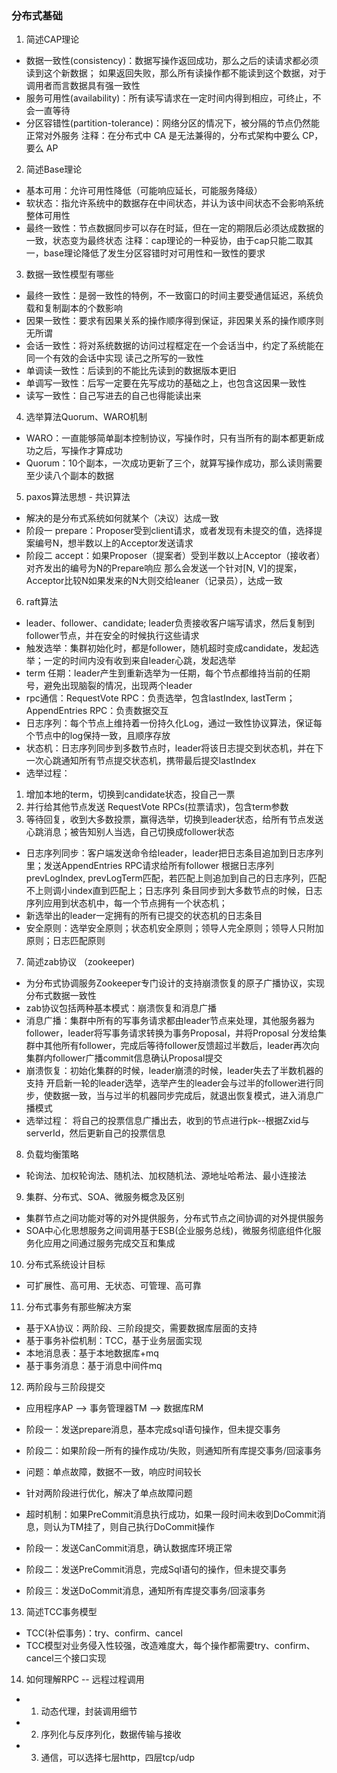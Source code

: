 ### 分布式基础
1. 简述CAP理论
- 数据一致性(consistency)：数据写操作返回成功，那么之后的读请求都必须读到这个新数据；
如果返回失败，那么所有读操作都不能读到这个数据，对于调用者而言数据具有强一致性
- 服务可用性(availability)：所有读写请求在一定时间内得到相应，可终止，不会一直等待
- 分区容错性(partition-tolerance)：网络分区的情况下，被分隔的节点仍然能正常对外服务
注释：在分布式中 CA 是无法兼得的，分布式架构中要么 CP，要么 AP

2. 简述Base理论
- 基本可用：允许可用性降低（可能响应延长，可能服务降级）
- 软状态：指允许系统中的数据存在中间状态，并认为该中间状态不会影响系统整体可用性
- 最终一致性：节点数据同步可以存在时延，但在一定的期限后必须达成数据的一致，状态变为最终状态
注释：cap理论的一种妥协，由于cap只能二取其一，base理论降低了发生分区容错时对可用性和一致性的要求

3. 数据一致性模型有哪些
- 最终一致性：是弱一致性的特例，不一致窗口的时间主要受通信延迟，系统负载和复制副本的个数影响
- 因果一致性：要求有因果关系的操作顺序得到保证，非因果关系的操作顺序则无所谓
- 会话一致性：将对系统数据的访问过程框定在一个会话当中，约定了系统能在同一个有效的会话中实现
读己之所写的一致性
- 单调读一致性：后读到的不能比先读到的数据版本更旧
- 单调写一致性：后写一定要在先写成功的基础之上，也包含这因果一致性
- 读写一致性：自己写进去的自己也得能读出来

4. 选举算法Quorum、WARO机制
- WARO：一直能够简单副本控制协议，写操作时，只有当所有的副本都更新成功之后，写操作才算成功
- Quorum：10个副本，一次成功更新了三个，就算写操作成功，那么读则需要至少读八个副本的数据

5. paxos算法思想 - 共识算法
- 解决的是分布式系统如何就某个（决议）达成一致
- 阶段一 prepare：Proposer受到client请求，或者发现有未提交的值，选择提案编号N，想半数以上的Acceptor发送请求
- 阶段二 accept：如果Proposer（提案者）受到半数以上Acceptor（接收者）对齐发出的编号为N的Prepare响应
那么会发送一个针对[N, V]的提案，Acceptor比较N如果发来的N大则交给leaner（记录员），达成一致

6. raft算法
- leader、follower、candidate; leader负责接收客户端写请求，然后复制到follower节点，并在安全的时候执行这些请求
- 触发选举：集群初始化时，都是follower，随机超时变成candidate，发起选举；一定的时间内没有收到来自leader心跳，发起选举
- term 任期：leader产生到重新选举为一任期，每个节点都维持当前的任期号，避免出现脑裂的情况，出现两个leader
- rpc通信：RequestVote RPC：负责选举，包含lastIndex, lastTerm；AppendEntries RPC：负责数据交互
- 日志序列：每个节点上维持着一份持久化Log，通过一致性协议算法，保证每个节点中的log保持一致，且顺序存放
- 状态机：日志序列同步到多数节点时，leader将该日志提交到状态机，并在下一次心跳通知所有节点提交状态机，携带最后提交lastIndex
- 选举过程：
1. 增加本地的term，切换到candidate状态，投自己一票
2. 并行给其他节点发送 RequestVote RPCs(拉票请求)，包含term参数
3. 等待回复，收到大多数投票，赢得选举，切换到leader状态，给所有节点发送心跳消息；被告知别人当选，自己切换成follower状态
- 日志序列同步：客户端发送命令给leader，leader把日志条目追加到日志序列里；发送AppendEntries RPC请求给所有follower
根据日志序列prevLogIndex, prevLogTerm匹配，若匹配上则追加到自己的日志序列，匹配不上则调小index直到匹配上；日志序列
条目同步到大多数节点的时候，日志序列应用到状态机中，每一个节点拥有一个状态机；
- 新选举出的leader一定拥有的所有已提交的状态机的日志条目
- 安全原则：选举安全原则；状态机安全原则；领导人完全原则；领导人只附加原则；日志匹配原则

7. 简述zab协议 （zookeeper)
- 为分布式协调服务Zookeeper专门设计的支持崩溃恢复的原子广播协议，实现分布式数据一致性
- zab协议包括两种基本模式：崩溃恢复和消息广播
- 消息广播：集群中所有的写事务请求都由leader节点来处理，其他服务器为follower，leader将写事务请求转换为事务Proposal，并将Proposal
分发给集群中其他所有follower，完成后等待follower反馈超过半数后，leader再次向集群内follower广播commit信息确认Proposal提交
- 崩溃恢复：初始化集群的时候，leader崩溃的时候，leader失去了半数机器的支持
开启新一轮的leader选举，选举产生的leader会与过半的follower进行同步，使数据一致，当与过半的机器同步完成后，就退出恢复模式，进入消息广播模式
- 选举过程：
将自己的投票信息广播出去，收到的节点进行pk--根据Zxid与serverId，然后更新自己的投票信息

8. 负载均衡策略
- 轮询法、加权轮询法、随机法、加权随机法、源地址哈希法、最小连接法

9. 集群、分布式、SOA、微服务概念及区别
- 集群节点之间功能对等的对外提供服务，分布式节点之间协调的对外提供服务
- SOA中心化思想服务之间调用基于ESB(企业服务总线)，微服务彻底组件化服务化应用之间通过服务完成交互和集成

10. 分布式系统设计目标
- 可扩展性、高可用、无状态、可管理、高可靠

11. 分布式事务有那些解决方案
- 基于XA协议：两阶段、三阶段提交，需要数据库层面的支持
- 基于事务补偿机制：TCC，基于业务层面实现
- 本地消息表：基于本地数据库+mq
- 基于事务消息：基于消息中间件mq

12. 两阶段与三阶段提交
- 应用程序AP --> 事务管理器TM --> 数据库RM
- 阶段一：发送prepare消息，基本完成sql语句操作，但未提交事务
- 阶段二：如果阶段一所有的操作成功/失败，则通知所有库提交事务/回滚事务
- 问题：单点故障，数据不一致，响应时间较长

- 针对两阶段进行优化，解决了单点故障问题
- 超时机制：如果PreCommit消息执行成功，如果一段时间未收到DoCommit消息，则认为TM挂了，则自己执行DoCommit操作
- 阶段一：发送CanCommit消息，确认数据库环境正常
- 阶段二：发送PreCommit消息，完成Sql语句的操作，但未提交事务
- 阶段三：发送DoCommit消息，通知所有库提交事务/回滚事务

13. 简述TCC事务模型
- TCC(补偿事务)：try、confirm、cancel
- TCC模型对业务侵入性较强，改造难度大，每个操作都需要try、confirm、cancel三个接口实现

14. 如何理解RPC -- 远程过程调用
- 1. 动态代理，封装调用细节
- 2. 序列化与反序列化，数据传输与接收
- 3. 通信，可以选择七层http，四层tcp/udp